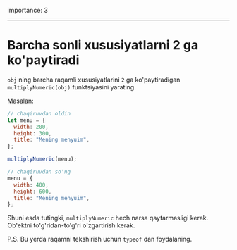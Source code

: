 importance: 3

---

# Barcha sonli xususiyatlarni 2 ga ko'paytiradi

`obj` ning barcha raqamli xususiyatlarini `2` ga ko'paytiradigan `multiplyNumeric(obj)` funktsiyasini yarating.

Masalan:

```js
// chaqiruvdan oldin
let menu = {
  width: 200,
  height: 300,
  title: "Mening menyuim",
};

multiplyNumeric(menu);

// chaqiruvdan so'ng
menu = {
  width: 400,
  height: 600,
  title: "Mening menyuim",
};
```

Shuni esda tutingki, `multiplyNumeric` hech narsa qaytarmasligi kerak. Ob'ektni to'g'ridan-to'g'ri o'zgartirish kerak.

P.S. Bu yerda raqamni tekshirish uchun `typeof` dan foydalaning.
